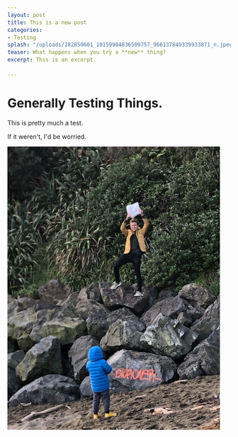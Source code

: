 ```yaml
---
layout: post
title: This is a new post
categories:
- Testing
splash: "/uploads/282850601_10159904836509757_966137849339933871_n.jpeg"
teaser: What happens when you try a **new** thing?
excerpt: This is an excerpt.

---
```

# Generally Testing Things.

This is pretty much a test.

If it weren't, I'd be worried.

![](/uploads/282850601_10159904836509757_966137849339933871_n.jpeg)